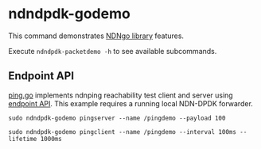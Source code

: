 # ndndpdk-godemo

This command demonstrates [NDNgo library](../../ndn) features.

Execute `ndndpdk-packetdemo -h` to see available subcommands.

## Endpoint API

[ping.go](ping.go) implements ndnping reachability test client and server using [endpoint API](../../ndn/endpoint).
This example requires a running local NDN-DPDK forwarder.

```
sudo ndndpdk-godemo pingserver --name /pingdemo --payload 100

sudo ndndpdk-godemo pingclient --name /pingdemo --interval 100ms --lifetime 1000ms
```
